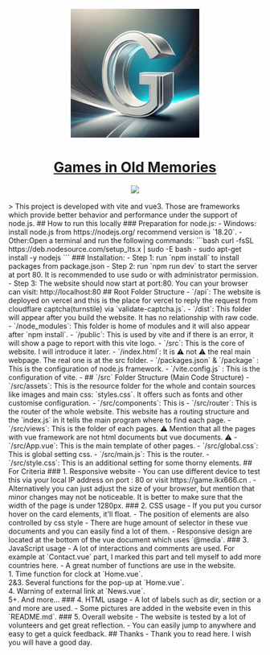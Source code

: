 <p align="center">
  <a href="https://game.lkx666.cn">
    <img src="logo.jpg" height="256">
  </a>
  <a href="https://game.lkx666.cn">
    <h1 align="center">Games in Old Memories</h1>
  </a>
</p>
<p align="center">
  <a aria-label="Sponsors" href="#sponsors">
    <img
      src="https://img.shields.io/badge/SPONSORS-brightgreen.svg?style=for-the-badge&logo=github-sponsors&logoColor=white&labelColor=000000&logoWidth=20">
  </a>
</p>
> This project is developed with vite and vue3. Those are frameworks which provide better behavior and performance under the support of node.js.
## How to run this locally
### Preparation for node.js:
- Windows: install node.js from https://nodejs.org/ recommend version is `18.20`.
- Other:Open a terminal and run the following commands:
    ```bash
    curl -fsSL https://deb.nodesource.com/setup_lts.x | sudo -E bash -
    sudo apt-get install -y nodejs
    ```
### Installation:
- Step 1: run `npm install` to install packages from package.json
- Step 2: run `npm run dev` to start the server at port 80. It is recommended to use sudo or with administrator permission.
- Step 3: The website should now start at port:80. You can your browser can visit: http://localhost:80
## Root Folder Structure
- `/api`: The website is deployed on vercel and this is the place for vercel to reply the request from cloudflare captcha(turnstile) via `validate-captcha.js`.
- `/dist`: This folder will appear after you build the website. It has no relationship with raw code.
- `/node_modules`: This folder is home of modules and it will also appear after `npm install`.
- `/public`: This is used by vite and if there is an error, it will show a page to report with this vite logo.
- `/src`: This is the core of website. I will introduce it later.
- `/index.html`: It is ⚠️ not ⚠️ the real main webpage. The real one is at the src folder.
- `/packages.json` & `/package` : This is the configuration of node.js framework.
- `/vite.config.js` : This is the configuration of vite.
- ## `/src` Folder Structure (Main Code Structure)
- `/src/assets`: This is the resource folder for the whole and contain sources like images and main css: `styles.css`. It offers such as fonts and other customise configuration.
- `/src/components`: This is 
- `/src/router`: This is the router of the whole website. This website has a routing structure and the `index.js` in it tells the main program where to find each page.
- `/src/views`: This is the folder of each pages. ⚠️ Mention that all the pages with vue framework are not html documents but vue documents. ⚠️ 
- `/src/App.vue`: This is the main template of other pages.
- `/src/global.css`: This is global setting css.
- `/src/main.js`: This is the router.
- `/src/style.css`: This is an additional setting for some thorny elements.
## For Criteria
### 1. Responsive website
- You can use different device to test this via your local IP address on port : 80 or visit https://game.lkx666.cn .
- Alternatively you can just adjust the size of your browser, but mention that minor changes may not be noticeable. It is better to make sure that the width of the page is under 1280px.
### 2. CSS usage
- If you put you cursor hover on the card elements, it'll float.
- The position of elements are also controlled by css style
- There are huge amount of selector in these vue documents and you can easily find a lot of them.
- Responsive design are located at the bottom of the vue document which uses `@media`.
### 3. JavaScript usage
- A lot of interactions and comments are used. For example at `Contact.vue` part, I marked this part and tell myself to add more countries here.
- A great number of functions are use in the website.<br>1. Time function for clock at `Home.vue`.<br>2&3. Several functions for the pop-up at `Home.vue`.<br>4. Warning of external link at `News.vue`.<br>5+. And more...
### 4. HTML usage
- A lot of labels such as dir, section or a and more are used.
- Some pictures are added in the website even in this `README.md`.
### 5. Overall website
- The website is tested by a lot of volunteers and get great reflection.
- You can easily jump to anywhere and easy to get a quick feedback.
## Thanks
- Thank you to read here. I wish you will have a good day.
